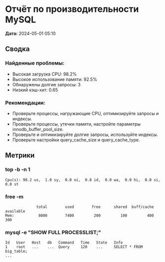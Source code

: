 # Отчёт по производительности MySQL

**Дата:** 2024-05-01 05:10

## Сводка

### Найденные проблемы:
- Высокая загрузка CPU: 98.2%
- Высокое использование памяти: 92.5%
- Обнаружены долгие запросы: 3
- Низкий кэш-хит: 0.65

### Рекомендации:
- Проверьте процессы, нагружающие CPU, оптимизируйте запросы и индексы.
- Проверьте процессы, утечки памяти, настройте параметры innodb_buffer_pool_size.
- Проверьте и оптимизируйте долгие запросы, используйте индексы.
- Проверьте настройки query_cache_size и query_cache_type.

## Метрики

### top -b -n 1
```
Cpu(s): 98.2 us,  1.0 sy,  0.0 ni,  0.8 id,  0.0 wa,  0.0 hi,  0.0 si,  0.0 st
```

### free -m
```
              total        used        free      shared  buff/cache   available
Mem:           8000        7400         200         100         400         300
```

### mysql -e "SHOW FULL PROCESSLIST;"
```
Id   User   Host   db   Command   Time   State   Info
1    root   ...    ...  Query     120    ...     SELECT * FROM big_table;
...
``` 